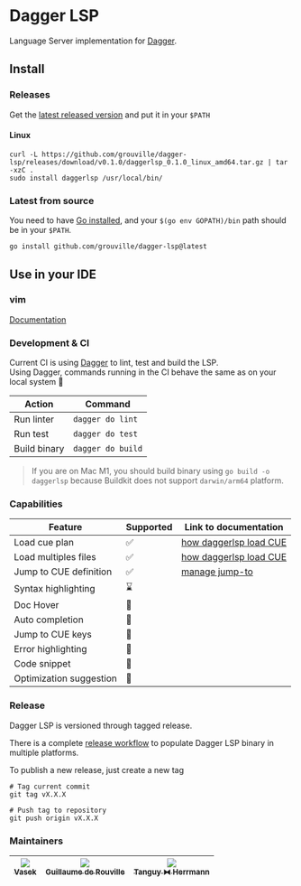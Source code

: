 # Dagger LSP

Language Server implementation for [Dagger](https://github.com/dagger/dagger).

## Install

### Releases

Get the [latest released version](https://github.com/grouville/dagger-lsp/releases/latest) and put it in your `$PATH`

#### Linux
```
curl -L https://github.com/grouville/dagger-lsp/releases/download/v0.1.0/daggerlsp_0.1.0_linux_amd64.tar.gz | tar -xzC .
sudo install daggerlsp /usr/local/bin/
```

### Latest from source

You need to have [Go installed](https://go.dev/doc/install), and your `$(go env GOPATH)/bin` path should be in your `$PATH`.

```
go install github.com/grouville/dagger-lsp@latest
```

## Use in your IDE

### vim

[Documentation](/docs/vim.md)

### Development & CI

Current CI is using [Dagger](https://dagger.io) to lint, test and build the LSP.  
Using Dagger, commands running in the CI behave the same as on your local system :rocket:

| Action       | Command           |
|--------------|-------------------|
| Run linter   | `dagger do lint`  |
| Run test     | `dagger do test`  |
| Build binary | `dagger do build` |

> If you are on Mac M1, you should build binary using `go build -o daggerlsp` because Buildkit
> does not support `darwin/arm64` platform.

### Capabilities

| Feature                 | Supported          | Link to documentation               |
|-------------------------|--------------------|-------------------------------------|
| Load cue plan           | :white_check_mark: | [how daggerlsp load CUE](./docs/load.md) |
| Load multiples files    | :white_check_mark: | [how daggerlsp load CUE](./docs/load.md) |
| Jump to CUE definition  | :white_check_mark: | [manage jump-to](./docs/jump-to.md) |
| Syntax highlighting     | :hourglass:        |                                     |
| Doc Hover               | :no_entry_sign:    |                                     |
| Auto completion         | :no_entry_sign:    |                                     |
| Jump to CUE keys        | :no_entry_sign:    |                                     |
| Error highlighting      | :no_entry_sign:    |                                     |
| Code snippet            | :no_entry_sign:    |                                     |
| Optimization suggestion | :no_entry_sign:    |                                     |

### Release

Dagger LSP is versioned through tagged release.

There is a complete [release workflow](./.github/workflows/release.yaml) to populate Dagger LSP binary in multiple
platforms.

To publish a new release, just create a new tag

```shell
# Tag current commit
git tag vX.X.X

# Push tag to repository
git push origin vX.X.X
```

### Maintainers

| [<img src="https://github.com/TomChv.png?size=85" /><br /><sub><b>Vasek</b></sub>](https://github.com/TomChv) | [<img src="https://github.com/grouville.png?size=85" /><br /><sub><b>Guillaume de Rouville</b></sub>](https://github.com/grouville) | [<img src="https://github.com/dolanor.png?size=85" /><br /><sub><b>Tanguy ⧓ Herrmann</b></sub>](https://github.com/dolanor) |
| :---: | :---: | :---: |
